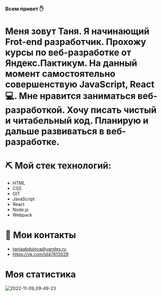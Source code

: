 ### Всем привет :hand:


# Меня зовут Таня. Я начинающий Frot-end разработчик. Прохожу курсы по веб-разработке от Яндекс.Пактикум. На данный момент самостоятельно совершенствую JavaScript, React💻. Мне нравится заниматься веб-разработкой. Хочу писать чистый и читабельный код. Планирую и дальше развиваться в веб-разработке. 

# :pick: Мой стек технологий:

- HTML
- CSS
- GIT
- JavaScript
- React
- Node.js
- Webpack

# :pencil: Мои контакты

- tanjaabdulova@yandex.ru
- https://vk.com/id47613029

# Моя статистика

![2022-11-09_09-49-23](https://user-images.githubusercontent.com/96286387/200741618-3376a8ca-2bcb-44ec-bd7d-cc96ad7d28e0.png)
